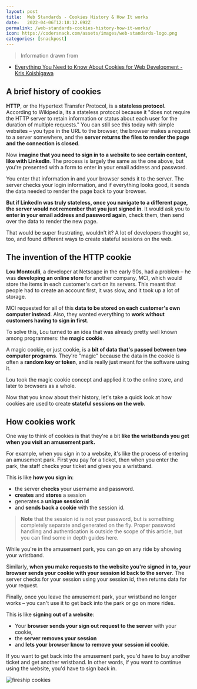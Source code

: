 ```yaml
---
layout: post
title:  Web Standards - Cookies History & How It works
date:   2022-04-06T12:18:12.692Z
permalink: /web-standards-cookies-history-how-it-works/
icon: https://codersnack.com/assets/images/web-standards-logo.png
categories: [snackpost]
---
```


> Information drawn from 
- [Everything You Need to Know About Cookies for Web Development - Kris Koishigawa](https://www.freecodecamp.org/news/everything-you-need-to-know-about-cookies-for-web-development/)


##  A brief history of cookies

**HTTP**, or the Hypertext Transfer Protocol, is a **stateless protocol.** According to Wikipedia, its a stateless protocol because it "does not require the HTTP server to retain information or status about each user for the duration of multiple requests." You can still see this today with simple websites – you type in the URL to the browser, the browser makes a request to a server somewhere, and the **server returns the files to render the page and the connection is closed**.

Now **imagine that you need to sign in to a website to see certain content, like with LinkedIn**. The process is largely the same as the one above, but you're presented with a form to enter in your email address and password.

You enter that information in and your browser sends it to the server. The server checks your login information, and if everything looks good, it sends the data needed to render the page back to your browser.

**But if LinkedIn was truly stateless, once you navigate to a different page, the server would not remember that you just signed in**. It would ask you to **enter in your email address and password again**, check them, then send over the data to render the new page.

That would be super frustrating, wouldn't it? A lot of developers thought so, too, and found different ways to create stateful sessions on the web.


##   The invention of the HTTP cookie

**Lou Montoulli**, a developer at Netscape in the early 90s, had a problem – he was **developing an online store** for another company, MCI, which would store the items in each customer's cart on its servers. This meant that people had to create an account first, it was slow, and it took up a lot of storage.

MCI requested for all of this **data to be stored on each customer's own computer instead**. Also, they wanted everything to **work without customers having to sign in first**.

To solve this, Lou turned to an idea that was already pretty well known among programmers: the **magic cookie**.

A magic cookie, or just cookie, is a **bit of data that's passed between two computer programs**. They're "magic" because the data in the cookie is often a **random key or token**, and is really just meant for the software using it.

Lou took the magic cookie concept and applied it to the online store, and later to browsers as a whole.

Now that you know about their history, let's take a quick look at how cookies are used to create **stateful sessions on the web**.


##  How cookies work

One way to think of cookies is that they're a bit **like the wristbands you get when you visit an amusement park.**

For example, when you sign in to a website, it's like the process of entering an amusement park. First you pay for a ticket, then when you enter the park, the staff checks your ticket and gives you a wristband.

This is like **how you sign in**:
- the server **checks** your username and password.
- **creates** and **stores** a session
- generates a **unique session id**
- and **sends back a cookie** with the session id.

> **Note** that the session id is not your password, but is something completely separate and generated on the fly. Proper password handling and authentication is outside the scope of this article, but you can find some in depth guides here.

While you're in the amusement park, you can go on any ride by showing your wristband.

Similarly, **when you make requests to the website you're signed in to, your browser sends your cookie with your session id back to the server**. The server checks for your session using your session id, then returns data for your request.

Finally, once you leave the amusement park, your wristband no longer works – you can't use it to get back into the park or go on more rides.

This is like **signing out of a website**:
- Your **browser sends your sign out request to the server** with your cookie, 
- the **server removes your session**
- and **lets your browser know to remove your session id cookie**.

If you want to get back into the amusement park, you'd have to buy another ticket and get another wristband. In other words, if you want to continue using the website, you'd have to sign back in.


![fireship cookies](https://codersnack.com/assets/images/fireship-cookies.png)
